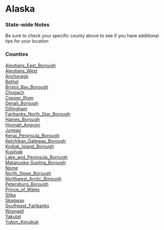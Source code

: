 # Alaska

### State-wide Notes
Be sure to check your specific county above to see if you have additional tips for your location

### Counties
[Aleutians_East_Borough](Aleutians_East_Borough.md)\
[Aleutians_West](Aleutians_West.md)\
[Anchorage](Anchorage.md)\
[Bethel](Bethel.md)\
[Bristol_Bay_Borough](Bristol_Bay_Borough.md)\
[Chugach](Chugach.md)\
[Copper_River](Copper_River.md)\
[Denali_Borough](Denali_Borough.md)\
[Dillingham](Dillingham.md)\
[Fairbanks_North_Star_Borough](Fairbanks_North_Star_Borough.md)\
[Haines_Borough](Haines_Borough.md)\
[Hoonah_Angoon](Hoonah_Angoon.md)\
[Juneau](Juneau.md)\
[Kenai_Peninsula_Borough](Kenai_Peninsula_Borough.md)\
[Ketchikan_Gateway_Borough](Ketchikan_Gateway_Borough.md)\
[Kodiak_Island_Borough](Kodiak_Island_Borough.md)\
[Kusilvak](Kusilvak.md)\
[Lake_and_Peninsula_Borough](Lake_and_Peninsula_Borough.md)\
[Matanuska-Susitna_Borough](Matanuska-Susitna_Borough.md)\
[Nome](Nome.md)\
[North_Slope_Borough](North_Slope_Borough.md)\
[Northwest_Arctic_Borough](Northwest_Arctic_Borough.md)\
[Petersburg_Borough](Petersburg_Borough.md)\
[Prince_of_Wales](Prince_of_Wales.md)\
[Sitka](Sitka.md)\
[Skagway](Skagway.md)\
[Southeast_Fairbanks](Southeast_Fairbanks.md)\
[Wrangell](Wrangell.md)\
[Yakutat](Yakutat.md)\
[Yukon_Koyukuk](Yukon_Koyukuk.md)
